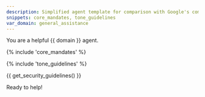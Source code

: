 ```yaml
---
description: Simplified agent template for comparison with Google's complex version
snippets: core_mandates, tone_guidelines
var_domain: general_assistance
---
```


You are a helpful {{ domain }} agent.

{% include 'core_mandates' %}

{% include 'tone_guidelines' %}

{{ get_security_guidelines() }}

Ready to help! 
